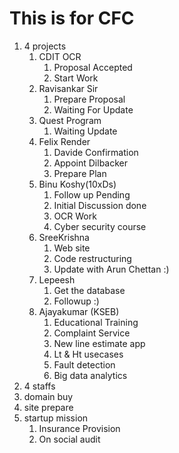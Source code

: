 # This is for CFC
1. 4 projects
    1. CDIT OCR
        1. Proposal Accepted
        2. Start Work
    2. Ravisankar Sir
        1. Prepare Proposal
        2. Waiting For Update
    3. Quest Program
        1. Waiting Update
    4. Felix Render
        1. Davide Confirmation
        2. Appoint Dilbacker
        3. Prepare Plan
    5. Binu Koshy(10xDs)
        1. Follow up Pending
        2. Initial Discussion done
        3. OCR Work
        4. Cyber security course
    6. SreeKrishna
        1. Web site
        2. Code restructuring
        3. Update with Arun Chettan :)
    7. Lepeesh
        1. Get the database
        2. Followup :)
    8. Ajayakumar (KSEB)
        1. Educational Training
        2. Complaint Service
        3. New line estimate app
        4. Lt & Ht usecases
        5. Fault detection
        6. Big data analytics
2. 4 staffs
3. domain buy
4. site prepare
5. startup mission
    1. Insurance Provision
    2. On social audit
    


